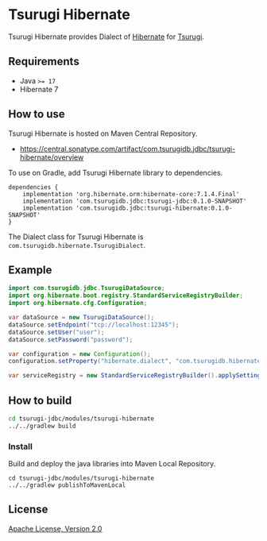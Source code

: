 # Tsurugi Hibernate

Tsurugi Hibernate provides Dialect of [Hibernate](https://github.com/hibernate/hibernate-orm) for [Tsurugi](https://github.com/project-tsurugi/tsurugidb).

## Requirements

* Java `>= 17`
* Hibernate 7

## How to use

Tsurugi Hibernate is hosted on Maven Central Repository.

* https://central.sonatype.com/artifact/com.tsurugidb.jdbc/tsurugi-hibernate/overview

To use on Gradle, add Tsurugi Hibernate library to dependencies.

```
dependencies {
    implementation 'org.hibernate.orm:hibernate-core:7.1.4.Final'
    implementation 'com.tsurugidb.jdbc:tsurugi-jdbc:0.1.0-SNAPSHOT'
    implementation 'com.tsurugidb.jdbc:tsurugi-hibernate:0.1.0-SNAPSHOT'
}
```

The Dialect class for Tsurugi Hibernate is `com.tsurugidb.hibernate.TsurugiDialect`.

## Example

```java
import com.tsurugidb.jdbc.TsurugiDataSource;
import org.hibernate.boot.registry.StandardServiceRegistryBuilder;
import org.hibernate.cfg.Configuration;

var dataSource = new TsurugiDataSource();
dataSource.setEndpoint("tcp://localhost:12345");
dataSource.setUser("user");
dataSource.setPassword("password");

var configuration = new Configuration();
configuration.setProperty("hibernate.dialect", "com.tsurugidb.hibernate.TsurugiDialect");

var serviceRegistry = new StandardServiceRegistryBuilder().applySettings(configuration.getProperties()).applySetting("hibernate.connection.datasource", dataSource).build();
```

## How to build

```bash
cd tsurugi-jdbc/modules/tsurugi-hibernate
../../gradlew build
```

### Install

Build and deploy the java libraries into Maven Local Repository.
```
cd tsurugi-jdbc/modules/tsurugi-hibernate
../../gradlew publishToMavenLocal
```

## License

[Apache License, Version 2.0](http://www.apache.org/licenses/LICENSE-2.0)
